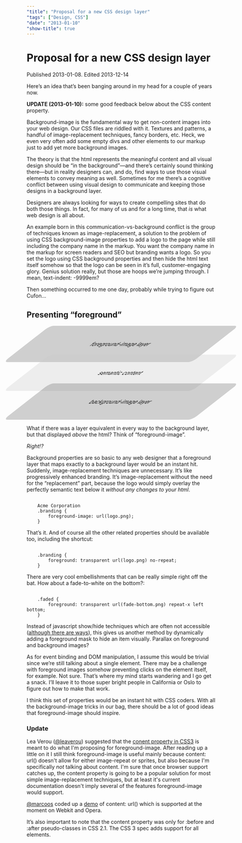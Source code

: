 ```yaml
---
"title": "Proposal for a new CSS design layer"
"tags": ["Design, CSS"]
"date": "2013-01-10"
"show-title": true
---
```

# Proposal for a new CSS design layer

<p class="datetime">Published 2013-01-08. Edited 2013-12-14</p>

​Here’s an idea that’s been banging around in my head for a couple of years now.

<p class="alert alert--info">
	<b>UPDATE (2013-01-10):</b> some good feedback below about the CSS content property.
</p>

Background-image is the fundamental way to get non-content images into your web design. Our CSS files are riddled with it. Textures and patterns, a handful of image-replacement techniques, fancy borders, etc. Heck, we even very often add some empty divs and other elements to our markup just to add yet more background images. 

The theory is that the html represents the meaningful content and all visual design should be “in the background”—and there’s certainly sound thinking there—but in reality designers can, and do, find ways to use those visual elements to convey meaning as well. Sometimes for me there’s a cognitive conflict between using visual design to communicate and keeping those designs in a background layer.

Designers are always looking for ways to create compelling sites that do both those things. In fact, for many of us and for a long time, that *is* what web design is all about.

An example born in this communication-vs-background conflict is the group of techniques known as image-replacement, a solution to the problem of using CSS background-image properties to add a logo to the page while still including the company name in the markup. You want the company name in the markup for screen readers and SEO but branding wants a logo. So you set the logo using CSS background properties and then hide the html text itself somehow so that the logo can be seen in it’s full, customer-engaging glory. Genius solution really, but those are hoops we’re jumping through. I mean, text-indent: -9999em?

Then something occurred to me one day, probably while trying to figure out Cufon…

## Presenting “foreground”

<div class="hero float--right">
	<div style="transform: rotate(0deg) skew(-52deg);-webkit-transform: rotate(0deg) skew(-52deg);-moz-transform: rotate(0deg) skew(-52deg);-o-transform: rotate(0deg) skew(-52deg);-ms-transform: rotate(0deg) skew(-52deg); text-align:center;background: rgba(100,100,100,0.3);padding: 40px 0;border-radius:10px;">
		foreground-image layer
	</div>
	<div style="margin-top: -20px;transform: rotate(0deg) skew(-52deg);-webkit-transform: rotate(0deg) skew(-52deg);-moz-transform: rotate(0deg) skew(-52deg);-o-transform: rotate(0deg) skew(-52deg);-ms-transform: rotate(0deg) skew(-52deg); text-align:center;background: rgba(200,200,200,0.3);padding: 40px 0;border-radius:10px;">
		semantic content
	</div>
	<div style="margin-top: -20px;transform: rotate(0deg) skew(-52deg);-webkit-transform: rotate(0deg) skew(-52deg);-moz-transform: rotate(0deg) skew(-52deg);-o-transform: rotate(0deg) skew(-52deg);-ms-transform: rotate(0deg) skew(-52deg); text-align:center;background: rgba(100,100,100,0.3);padding: 40px 0;border-radius:10px;">
		background-image layer
	</div>
</div>

What if there was a layer equivalent in every way to the background layer, but that displayed *above* the html? Think of “foreground-image”.

_Right!?_

Background properties are so basic to any web designer that a foreground layer that maps exactly to a background layer would be an instant hit. Suddenly, image-replacement techniques are unnecessary. It’s like progressively enhanced branding. It’s image-replacement without the need for the “replacement” part, because the logo would simply overlay the perfectly semantic text below it _without any changes to your html_.

<pre><code>
	Acme Corporation
	.branding {
		foreground-image: url(logo.png);
	}
</code></pre>

That’s it. And of course all the other related properties should be available too, including the shortcut:

<pre><code>
	.branding {
		foreground: transparent url(logo.png) no-repeat;
	}
</code></pre>

There are very cool embellishments that can be really simple right off the bat. How about a fade-to-white on the bottom?:

<pre><code>
	.faded {
		foreground: transparent url(fade-bottom.png) repeat-x left bottom;
	}
</code></pre>

Instead of javascript show/hide techniques which are often not accessible ([although there are ways](http://coding.smashingmagazine.com/2012/11/19/building-relationship-between-css-javascript/)), this gives us another method by dynamically adding a foreground mask to hide an item visually. Parallax on foreground and background images?

As for event binding and DOM manipulation, I assume this would be trivial since we’re still talking about a single element. There may be a challenge with foreground images somehow preventing clicks on the element itself, for example. Not sure. That’s where my mind starts wandering and I go get a snack. I’ll leave it to those super bright people in California or Oslo to figure out how to make that work.

I think this set of properties would be an instant hit with CSS coders. With all the background-image tricks in our bag, there should be a lot of good ideas that foreground-image should inspire.

### Update

Lea Verou ([@leaverou](https://twitter.com/leaverou)) suggested that the [conent property in CSS3](http://www.w3.org/TR/css3-content/#content) is meant to do what I'm proposing for foreground-image. After reading up a little on it I still think foreground-image is useful mainly because content: url() doesn't allow for either image-repeat or sprites, but also because I'm specifically *not* talking about content. I'm sure that once browser support catches up, the content property is going to be a popular solution for most simple image-replacement techniques, but at least it's current documentation doesn't imply several of the features foreground-image would support.

[@marcoos](https://twitter.com/marcoos) coded up a [demo](http://dabblet.com/gist/4505682) of content: url() which is supported at the moment on Webkit and Opera.

It’s also important to note that the content property was only for :before and :after pseudo-classes in CSS 2.1. The CSS 3 spec adds support for all elements.
	
	
	
	
	
	